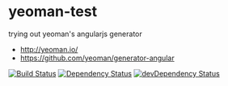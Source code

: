 yeoman-test
===========

trying out yeoman's angularjs generator

* http://yeoman.io/
* https://github.com/yeoman/generator-angular

[![Build Status](https://travis-ci.org/erosson/yeoman-test.svg?branch=master)](https://travis-ci.org/erosson/yeoman-test)
[![Dependency Status](https://david-dm.org/erosson/yeoman-test.svg)](https://david-dm.org/erosson/yeoman-test)
[![devDependency Status](https://david-dm.org/erosson/yeoman-test/dev-status.svg)](https://david-dm.org/erosson/yeoman-test#info=devDependencies)
